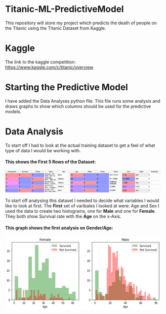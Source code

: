 # Titanic-ML-PredictiveModel
This repository will store my project which predicts the death of people on the Titanic using the Titanic Dataset from Kaggle.

# Kaggle
The link to the kaggle competition: https://www.kaggle.com/c/titanic/overview

# Starting the Predictive Model
I have added the Data Analyses python file. This file runs some analysis and draws graphs to show which columns should be used for the predictive models.


# Data Analysis
To start off I had to look at the actual training dataset to get a feel of what type of data I would be working with.

#### This shows the First 5 Rows of the Dataset:

![alt-text](Train_Head.png)


To start off analysing this dataset I needed to decide what variables I would like to look at first. 
The __First__ set of varibales I looked at were: Age and Sex
I used the data to create two histograms, one for **Male** and one for **Female**.
They both show Survival rate with the **Age** on the x-Axis.

#### This graph shows the first analysis on Gender/Age:

![Histogram](Histogram.png)


